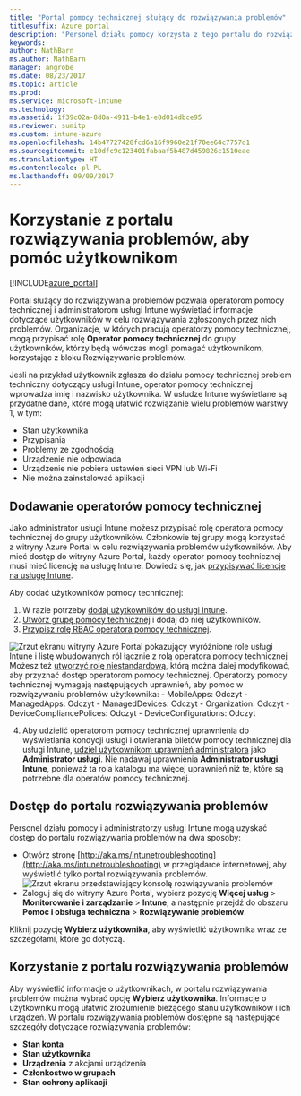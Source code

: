 ```yaml
---
title: "Portal pomocy technicznej służący do rozwiązywania problemów"
titlesuffix: Azure portal
description: "Personel działu pomocy korzysta z tego portalu do rozwiązywania problemów technicznych użytkowników"
keywords: 
author: NathBarn
ms.author: NathBarn
manager: angrobe
ms.date: 08/23/2017
ms.topic: article
ms.prod: 
ms.service: microsoft-intune
ms.technology: 
ms.assetid: 1f39c02a-8d8a-4911-b4e1-e8d014dbce95
ms.reviewer: sumitp
ms.custom: intune-azure
ms.openlocfilehash: 14b47727428fcd6a16f9960e21f70ee64c7757d1
ms.sourcegitcommit: e10dfc9c123401fabaaf5b487d459826c1510eae
ms.translationtype: HT
ms.contentlocale: pl-PL
ms.lasthandoff: 09/09/2017
---
```

# <a name="use-the-troubleshooting-portal-to-help-users"></a>Korzystanie z portalu rozwiązywania problemów, aby pomóc użytkownikom

[!INCLUDE[azure_portal](./includes/azure_portal.md)]

Portal służący do rozwiązywania problemów pozwala operatorom pomocy technicznej i administratorom usługi Intune wyświetlać informacje dotyczące użytkowników w celu rozwiązywania zgłoszonych przez nich problemów. Organizacje, w których pracują operatorzy pomocy technicznej, mogą przypisać rolę **Operator pomocy technicznej** do grupy użytkowników, którzy będą wówczas mogli pomagać użytkownikom, korzystając z bloku Rozwiązywanie problemów.

Jeśli na przykład użytkownik zgłasza do działu pomocy technicznej problem techniczny dotyczący usługi Intune, operator pomocy technicznej wprowadza imię i nazwisko użytkownika. W usłudze Intune wyświetlane są przydatne dane, które mogą ułatwić rozwiązanie wielu problemów warstwy 1, w tym:
- Stan użytkownika
- Przypisania
- Problemy ze zgodnością
- Urządzenie nie odpowiada
-   Urządzenie nie pobiera ustawień sieci VPN lub Wi-Fi
-   Nie można zainstalować aplikacji

## <a name="add-help-desk-operators"></a>Dodawanie operatorów pomocy technicznej
Jako administrator usługi Intune możesz przypisać rolę operatora pomocy technicznej do grupy użytkowników. Członkowie tej grupy mogą korzystać z witryny Azure Portal w celu rozwiązywania problemów użytkowników. Aby mieć dostęp do witryny Azure Portal, każdy operator pomocy technicznej musi mieć licencję na usługę Intune. Dowiedz się, jak [przypisywać licencje na usługę Intune](licenses-assign.md).

Aby dodać użytkowników pomocy technicznej:
1. W razie potrzeby [dodaj użytkowników do usługi Intune](users-add.md).
2. [Utwórz grupę pomocy technicznej](groups-add.md) i dodaj do niej użytkowników.
3. [Przypisz rolę RBAC operatora pomocy technicznej](role-based-access-control.md#built-in-roles).

  ![Zrzut ekranu witryny Azure Portal pokazujący wyróżnione role usługi Intune i listę wbudowanych ról łącznie z rolą operatora pomocy technicznej](./media/help-desk-user-add.png) Możesz też [utworzyć rolę niestandardową](role-based-access-control.md#custom-roles), którą można dalej modyfikować, aby przyznać dostęp operatorom pomocy technicznej.  Operatorzy pomocy technicznej wymagają następujących uprawnień, aby pomóc w rozwiązywaniu problemów użytkownika:
    - MobileApps: Odczyt
    - ManagedApps: Odczyt
    - ManagedDevices: Odczyt
    - Organization: Odczyt
    - DeviceCompliancePolices: Odczyt
    - DeviceConfigurations: Odczyt

4. Aby udzielić operatorom pomocy technicznej uprawnienia do wyświetlania kondycji usługi i otwierania biletów pomocy technicznej dla usługi Intune, [udziel użytkownikom uprawnień administratora](https://docs.microsoft.com/azure/active-directory/active-directory-users-assign-role-azure-portal) jako **Administrator usługi**. Nie nadawaj uprawnienia **Administrator usługi Intune**, ponieważ ta rola katalogu ma więcej uprawnień niż te, które są potrzebne dla operatów pomocy technicznej.

## <a name="access-the-troubleshooting-portal"></a>Dostęp do portalu rozwiązywania problemów

Personel działu pomocy i administratorzy usługi Intune mogą uzyskać dostęp do portalu rozwiązywania problemów na dwa sposoby:
- Otwórz stronę [http://aka.ms/intunetroubleshooting](http://aka.ms/intunetroubleshooting) w przeglądarce internetowej, aby wyświetlić tylko portal rozwiązywania problemów.
  ![Zrzut ekranu przedstawiający konsolę rozwiązywania problemów](./media/help-desk-console.png)
- Zaloguj się do witryny Azure Portal, wybierz pozycję **Więcej usług** > **Monitorowanie i zarządzanie** > **Intune**, a następnie przejdź do obszaru **Pomoc i obsługa techniczna** > **Rozwiązywanie problemów**.

Kliknij pozycję **Wybierz użytkownika**, aby wyświetlić użytkownika wraz ze szczegółami, które go dotyczą.

## <a name="use-the-troubleshooting-portal"></a>Korzystanie z portalu rozwiązywania problemów

Aby wyświetlić informacje o użytkownikach, w portalu rozwiązywania problemów można wybrać opcję **Wybierz użytkownika**. Informacje o użytkowniku mogą ułatwić zrozumienie bieżącego stanu użytkowników i ich urządzeń. W portalu rozwiązywania problemów dostępne są następujące szczegóły dotyczące rozwiązywania problemów:
- **Stan konta**
- **Stan użytkownika**
- **Urządzenia** z akcjami urządzenia
- **Członkostwo w grupach**
- **Stan ochrony aplikacji**
